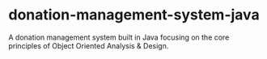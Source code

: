 # donation-management-system-java
A donation management system built in Java focusing on the core principles of Object Oriented Analysis &amp; Design.
